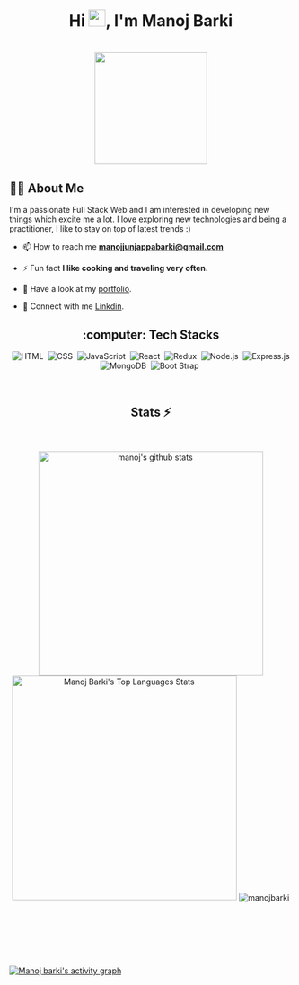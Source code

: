 ### <h1 align="center">Hi <img src="https://raw.githubusercontent.com/MartinHeinz/MartinHeinz/master/wave.gif" width="30px">, I'm Manoj Barki</h1>

<h1 align="center"><a href="#"><img width="200" height="200" src="https://i.imgur.com/799y5A3.png"/></a></h1>

## 🙋‍♂️ About Me

I'm a passionate Full Stack Web  and I am interested in developing new things which excite me a lot. I love exploring new technologies and being a practitioner, I like to stay on top of latest trends :)

- 📫 How to reach me **manojjunjappabarki@gmail.com**

- ⚡ Fun fact **I like cooking and traveling very often.**

- 💬 Have a look at my [portfolio](https://manoj-barki-portpofilo.netlify.app/).

- 💬 Connect with me [Linkdin](https://www.linkedin.com/in/manoj-barki-024547221/).

<h2 align="center">:computer: Tech Stacks </h2>

<div align="center">
  
  ![HTML](https://img.shields.io/badge/html5%20-%23E34F26.svg?&style=for-the-badge&logo=html5&logoColor=white)&nbsp;
  ![CSS](https://img.shields.io/badge/css3%20-%231572B6.svg?&style=for-the-badge&logo=css3&logoColor=white)&nbsp;
  ![JavaScript](https://img.shields.io/badge/javascript%20-%23323330.svg?&style=for-the-badge&logo=javascript&logoColor=%23F7DF1E)&nbsp;
  ![React](https://img.shields.io/badge/react%20-%2320232a.svg?&style=for-the-badge&logo=react&logoColor=%2361DAFB)&nbsp;
  ![Redux](https://img.shields.io/badge/redux-%23593d88.svg?&style=for-the-badge&logo=redux&logoColor=white)&nbsp;
  ![Node.js](https://img.shields.io/badge/node.js%20-%2343853D.svg?&style=for-the-badge&logo=node.js&logoColor=white)&nbsp;
  ![Express.js](https://img.shields.io/badge/express.js-%23404d59.svg?style=for-the-badge&logo=express&logoColor=%2361DAFB)
  ![MongoDB](https://img.shields.io/badge/MongoDB-%234ea94b.svg?&style=for-the-badge&logo=mongodb&logoColor=white)&nbsp;
  ![Boot Strap](https://img.shields.io/badge/BootStrap-%234ea94b.svg?&style=for-the-badge&logo=bootstrap&logoColor=white)&nbsp;
 
  
</div> 

<br/>
<h2 align="center">Stats ⚡</h2>
<br>
 
<p display="flex" align="center">
  
  <a href="https://github.com/manojbarkicodee?tab=repositories">
    <img width="400" height="auto"  alt="manoj's github stats" 
         src="https://github-readme-stats.vercel.app/api?username=manojbarkicodee&show_icons=true&theme=algolia&count_private=true" />
  </a> 
  
  
<img alt="Manoj Barki's Top Languages Stats"  src="https://github-readme-stats.vercel.app/api/top-langs/?username=manojbarkicodee&hide=smalltalk&theme=algolia&layout=compact" width="400" />



 
  
  <img align="center" src="https://github-readme-streak-stats.herokuapp.com/?user=manojbarkicodee&hide=smalltalk&theme=algolia&layout=compact" alt="manojbarki" />
</p>

<br/> 


<br>
<br>
<br>
<br>



[![Manoj barki's activity graph](https://activity-graph.herokuapp.com/graph?username=manojbarkicodee&theme=react-dark)](https://github.com/manojbarkicodee/github-readme-activity-graph)














<!--
**manojbarkicodee/manojbarkicodee** is a ✨ _special_ ✨ repository because its `README.md` (this file) appears on your GitHub profile.

Here are some ideas to get you started:

- 🔭 I’m currently working on ...
- 🌱 I’m currently learning ...
- 👯 I’m looking to collaborate on ...
- 🤔 I’m looking for help with ...
- 💬 Ask me about ...
- 📫 How to reach me: ...
- 😄 Pronouns: ...
- ⚡ Fun fact: ...
-->
